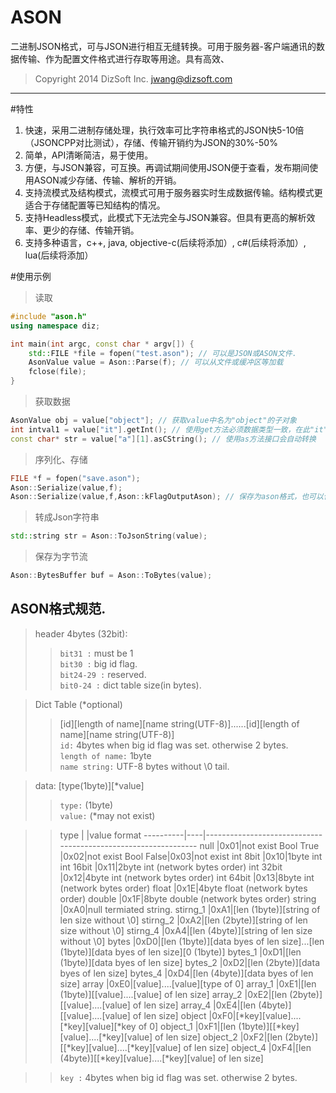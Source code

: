 # ASON
二进制JSON格式，可与JSON进行相互无缝转换。可用于服务器-客户端通讯的数据传输、作为配置文件格式进行存取等用途。具有高效、
> Copyright 2014 DizSoft Inc. jwang@dizsoft.com

----------------
  
#特性
1. 快速，采用二进制存储处理，执行效率可比字符串格式的JSON快5-10倍（JSONCPP对比测试），存储、传输开销约为JSON的30%-50%
2. 简单，API清晰简洁，易于使用。
3. 方便，与JSON兼容，可互换。再调试期间使用JSON便于查看，发布期间使用ASON减少存储、传输、解析的开销。
4. 支持流模式及结构模式，流模式可用于服务器实时生成数据传输。结构模式更适合于存储配置等已知结构的情况。
5. 支持Headless模式，此模式下无法完全与JSON兼容。但具有更高的解析效率、更少的存储、传输开销。
6. 支持多种语言，c++, java, objective-c(后续将添加）, c#(后续将添加）, lua(后续将添加）

#使用示例
>读取

``` cpp
#include "ason.h"
using namespace diz;

int main(int argc, const char * argv[]) {
    std::FILE *file = fopen("test.ason"); // 可以是JSON或ASON文件.
    AsonValue value = Ason::Parse(f); // 可以从文件或缓冲区等加载
    fclose(file);
}
```

>获取数据

``` cpp
AsonValue obj = value["object"]; // 获取value中名为"object"的子对象
int intval1 = value["it"].getInt(); // 使用get方法必须数据类型一致，在此"it" 必须是一个Int值.
const char* str = value["a"][1].asCString(); // 使用as方法接口会自动转换
```

>序列化、存储

``` cpp
FILE *f = fopen("save.ason");
Ason::Serialize(value,f);
Ason::Serialize(value,f,Ason::kFlagOutputAson); // 保存为ason格式，也可以保存为json
```

>转成Json字符串

``` cpp
std::string str = Ason::ToJsonString(value);
```
>保存为字节流
``` cpp
Ason::BytesBuffer buf = Ason::ToBytes(value);
```

ASON格式规范.
----
>header 4bytes (32bit):
>>`bit31 :` must be 1<br>
>>`bit30 :` big id flag.<br>
>>`bit24-29 :` reserved.<br>
>>`bit0-24 :` dict table size(in bytes).

>Dict Table (*optional)
>>[id][length of name][name string(UTF-8)]......[id][length of name][name string(UTF-8)]<br>
>>`id:` 4bytes when big id flag was set. otherwise 2 bytes.<br>
>>`length of name:` 1byte<br>
>>`name string:` UTF-8 bytes without \0 tail.

>data: [type(1byte)][*value]
>>`type:` (1byte)<br>
>>`value:` (*may not exist)

>>type      |    |value format
----------|----|---------------------------------------------------------------
null      |0x01|not exist
Bool True |0x02|not exist
Bool False|0x03|not exist
int 8bit  |0x10|1byte int
int 16bit |0x11|2byte int (network bytes order)
int 32bit |0x12|4byte int (network bytes order)
int 64bit |0x13|8byte int (network bytes order)
float     |0x1E|4byte float (network bytes order)
double    |0x1F|8byte double (network bytes order)
string    |0xA0|null termiated string.
stirng_1  |0xA1|[len (1byte)][string of len size without \0]
stirng_2  |0xA2|[len (2byte)][string of len size without \0]
stirng_4  |0xA4|[len (4byte)][string of len size without \0]
bytes     |0xD0|[len (1byte)][data byes of len size]...[len (1byte)][data byes of len size][0 (1byte)]
bytes_1   |0xD1|[len (1byte)][data byes of len size]
bytes_2   |0xD2|[len (2byte)][data byes of len size]
bytes_4   |0xD4|[len (4byte)][data byes of len size]
array     |0xE0|[value]....[value][type of 0]
array_1   |0xE1|[len (1byte)][[value]....[value] of len size]
array_2   |0xE2|[len (2byte)][[value]....[value] of len size]
array_4   |0xE4|[len (4byte)][[value]....[value] of len size]
object    |0xF0|[*key][value]....[*key][value][*key of 0]
object_1  |0xF1|[len (1byte)][[*key][value]....[*key][value] of len size]
object_2  |0xF2|[len (2byte)][[*key][value]....[*key][value] of len size]
object_4  |0xF4|[len (4byte)][[*key][value]....[*key][value] of len size]

>>`key :` 4bytes when big id flag was set. otherwise 2 bytes.
